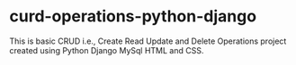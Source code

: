 # curd-operations-python-django
This is basic CRUD i.e., Create Read Update and Delete Operations project created using Python Django MySql HTML and CSS.
